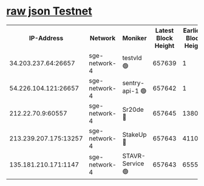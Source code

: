 
[raw json Testnet](https://rpc-check.sget.stavr.tech/sget/rpc-sget-result.json)
=


<table><tr><th>IP-Address</th><th>Network</th><th>Moniker</th><th>Latest Block Height</th><th>Earliest Block Height</th><th>Catching Up</th><th>Tx Index</th><th>Voting Power</th><th>Scan Time</th></tr><tr><td>34.203.237.64:26657</td><td>sge-network-4</td><td>testvld 🟢</td><td>657639</td><td>1</td><td>False</td><td>on</td><td>0</td><td>2023-12-15T17:01:01.741006965UTC</td></tr><tr><td>54.226.104.121:26657</td><td>sge-network-4</td><td>sentry-api-1 🟢</td><td>657642</td><td>1</td><td>False</td><td>on</td><td>0</td><td>2023-12-15T17:01:14.701264310UTC</td></tr><tr><td>212.22.70.9:60557</td><td>sge-network-4</td><td>Sr20de 🔴</td><td>657645</td><td>138001</td><td>False</td><td>on</td><td>99</td><td>2023-12-15T17:01:32.164534344UTC</td></tr><tr><td>213.239.207.175:13257</td><td>sge-network-4</td><td>StakeUp 🔴</td><td>657643</td><td>411001</td><td>False</td><td>off</td><td>100</td><td>2023-12-15T17:01:23.152715234UTC</td></tr><tr><td>135.181.210.171:1147</td><td>sge-network-4</td><td>STAVR-Service 🟢</td><td>657643</td><td>655501</td><td>False</td><td>on</td><td>0</td><td>2023-12-15T17:01:23.538698204UTC</td></tr></table>
